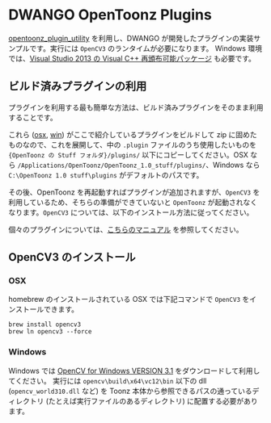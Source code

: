DWANGO OpenToonz Plugins
=================

[opentoonz_plugin_utility](https://github.com/opentoonz/opentoonz_plugin_utility) を利用し、DWANGO が開発したプラグインの実装サンプルです。実行には `OpenCV3` のランタイムが必要になります。
Windows 環境では、[Visual Studio 2013 の Visual C++ 再頒布可能パッケージ](https://www.microsoft.com/ja-jp/download/details.aspx?id=40784) も必要です。

## ビルド済みプラグインの利用

プラグインを利用する最も簡単な方法は、ビルド済みプラグインをそのまま利用することです。

これら ([osx](https://github.com/opentoonz/dwango_opentoonz_plugins/releases/download/v1.0.0/dwango_opentoonz_plugins_osx.zip), [win](https://github.com/opentoonz/dwango_opentoonz_plugins/releases/download/v1.0.0/dwango_opentoonz_plugins_win.zip)) がここで紹介しているプラグインをビルドして zip に固めたものなので、これを展開して、中の `.plugin` ファイルのうち使用したいものを `{OpenToonz の Stuff フォルダ}/plugins/` 以下にコピーしてください。OSX なら `/Applications/OpenToonz/OpenToonz_1.0_stuff/plugins/`、Windows なら `C:\OpenToonz 1.0 stuff\plugins` がデフォルトのパスです。

その後、OpenToonz を再起動すればプラグインが追加されますが、`OpenCV3` を利用しているため、そちらの準備ができていないと `OpenToonz` が起動されなくなります。`OpenCV3` については、以下のインストール方法に従ってください。

個々のプラグインについては、[こちらのマニュアル](./doc/sample_plugins_manual_ja.md) を参照してください。


## OpenCV3 のインストール

### OSX

homebrew のインストールされている OSX では下記コマンドで `OpenCV3` をインストールできます。

```
brew install opencv3
brew ln opencv3 --force
```

### Windows

Windows では [OpenCV for Windows VERSION 3.1](http://opencv.org/) をダウンロードして利用してください。
実行には `opencv\build\x64\vc12\bin` 以下の dll (`opencv_world310.dll` など) を Toonz 本体から参照できるパスの通っているディレクトリ (たとえば実行ファイルのあるディレクトリ) に配置する必要があります。
